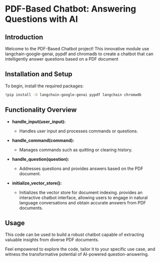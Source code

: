 # PDF-Based Chatbot: Answering Questions with AI

## Introduction
Welcome to the PDF-Based Chatbot project! This innovative module use langchain-google-genai, pypdf and chromadb to create a chatbot that can intelligently answer questions based on a PDF document

## Installation and Setup
To begin, install the required packages:
```bash
!pip install -U langchain-google-genai pypdf langchain chromadb
```


## Functionality Overview

- **handle_input(user_input):**
  - Handles user input and processes commands or questions.

- **handle_command(command):**
  - Manages commands such as quitting or clearing history.

- **handle_question(question):**
  - Addresses questions and provides answers based on the PDF document.

- **initialize_vector_store():**
  - Initializes the vector store for document indexing.
provides an interactive chatbot interface, allowing users to engage in natural language conversations and obtain accurate answers from PDF documents.

## Usage 
 This code can be used to build a robust chatbot capable of extracting valuable insights from diverse PDF documents.

Feel empowered to explore the code, tailor it to your specific use case, and witness the transformative potential of AI-powered question-answering.


